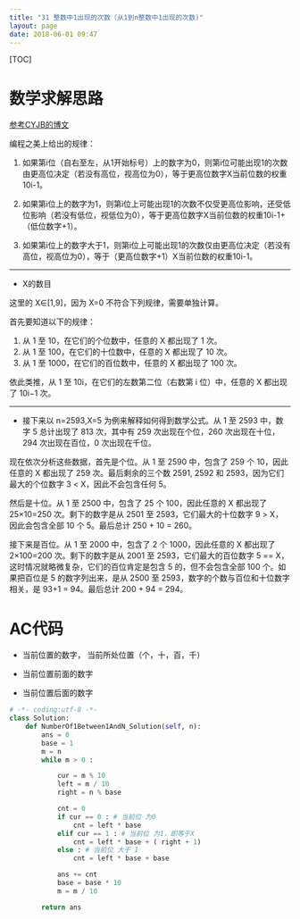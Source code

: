 ```yaml
---
title: "31 整数中1出现的次数（从1到n整数中1出现的次数)"
layout: page
date: 2018-06-01 09:47
---
```


[TOC]

# 数学求解思路

<a href="http://www.cnblogs.com/cyjb/p/digitOccurrenceInRegion.html" target="_blank">参考CYJB的博文</a>

编程之美上给出的规律：

1. 如果第i位（自右至左，从1开始标号）上的数字为0，则第i位可能出现1的次数由更高位决定（若没有高位，视高位为0），等于更高位数字X当前位数的权重10i-1。

2. 如果第i位上的数字为1，则第i位上可能出现1的次数不仅受更高位影响，还受低位影响（若没有低位，视低位为0），等于更高位数字X当前位数的权重10i-1+（低位数字+1）。

3. 如果第i位上的数字大于1，则第i位上可能出现1的次数仅由更高位决定（若没有高位，视高位为0），等于（更高位数字+1）X当前位数的权重10i-1。

---

* X的数目

这里的 X∈[1,9]，因为 X=0 不符合下列规律，需要单独计算。

首先要知道以下的规律：

1. 从 1 至 10，在它们的个位数中，任意的 X 都出现了 1 次。
2. 从 1 至 100，在它们的十位数中，任意的 X 都出现了 10 次。
3. 从 1 至 1000，在它们的百位数中，任意的 X 都出现了 100 次。

依此类推，从 1 至 10i，在它们的左数第二位（右数第 i 位）中，任意的 X 都出现了 10i−1 次。

---

* 接下来以 n=2593,X=5 为例来解释如何得到数学公式。从 1 至 2593 中，数字 5 总计出现了 813 次，其中有 259 次出现在个位，260 次出现在十位，294 次出现在百位，0 次出现在千位。

现在依次分析这些数据，首先是个位。从 1 至 2590 中，包含了 259 个 10，因此任意的 X 都出现了 259 次。最后剩余的三个数 2591, 2592 和 2593，因为它们最大的个位数字 3 < X，因此不会包含任何 5。

然后是十位。从 1 至 2500 中，包含了 25 个 100，因此任意的 X 都出现了 25×10=250 次。剩下的数字是从 2501 至 2593，它们最大的十位数字 9 > X，因此会包含全部 10 个 5。最后总计 250 + 10 = 260。

接下来是百位。从 1 至 2000 中，包含了 2 个 1000，因此任意的 X 都出现了 2×100=200 次。剩下的数字是从 2001 至 2593，它们最大的百位数字 5 == X，这时情况就略微复杂，它们的百位肯定是包含 5 的，但不会包含全部 100 个。如果把百位是 5 的数字列出来，是从 2500 至 2593，数字的个数与百位和十位数字相关，是 93+1 = 94。最后总计 200 + 94 = 294。

# AC代码

* 当前位置的数字， 当前所处位置（个，十，百，千）

* 当前位置前面的数字

* 当前位置后面的数字

```python
# -*- coding:utf-8 -*-
class Solution:
    def NumberOf1Between1AndN_Solution(self, n):
        ans = 0
        base = 1
        m = n
        while m > 0 :

            cur = m % 10
            left = m / 10
            right = n % base

            cnt = 0
            if cur == 0 : # 当前位 为0
                cnt = left * base
            elif cur == 1 : # 当前位 为1，即等于X
                cnt = left * base + ( right + 1)
            else : # 当前位 大于 1
                cnt = left * base + base

            ans += cnt
            base = base * 10
            m = m / 10

        return ans
```